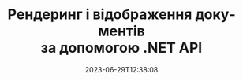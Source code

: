 ---
############################# Static ##########################
layout: "landing"
date: 2023-06-29T12:38:08
draft: false

lang: uk
product: "Viewer"
product_tag: "viewer"
platform: ".NET"
platform_tag: "net"

############################# Drop-down ############################
supported_platforms:
  items:
    # supported_platforms loop
    - title: ".NET"
      tag: "net"
    # supported_platforms loop
    - title: "Java"
      tag: "java"
    # supported_platforms loop
    - title: "Node.js"
      tag: "nodejs-java" 
    # supported_platforms loop
    - title: "Python"
      tag: "python-net"

############################# Head ############################
head_title: "API засобу перегляду документів .NET, візуалізація PDF Word Excel Зображення HTML Діаграма"
head_description: "Перегляд файлів C# ASP.NET і API відтворення. Додайте функції перегляду PDF, Word, Excel, зображень, HTML, електронної пошти в програмах .NET."

############################# Header ##########################
title: "Рендеринг і відображення документів<br>за допомогою .NET API"
description: "Потужний API Viewer для перетворення понад 180 форматів документів у PDF, HTML і зображення з різноманітними параметрами конфігурації."
words:
  for: "for"

actions:
  viewer_demo: true
  viewer_demo_file_name: "quarterly-report.docx"
  main: "Безкоштовне завантаження NuGet"
  main_link: "https://www.nuget.org/packages/GroupDocs.Viewer"
  alt: "Ліцензування"
  alt_link: "https://purchase.groupdocs.com/pricing/viewer/net"
  title: "Готові почати?"
  description: "Спробуйте функції GroupDocs.Viewer безкоштовно або подайте запит на ліцензію"

release:
  title: "Випущено версію {0}"
  notes: "Подивіться, що нового"
  downloads: "Завантаження"
  link: "https://releases.groupdocs.com/viewer/net/release-notes/latest/"

code:
  title: "Рендер PDF-файлів у C#"
  more: "Більше прикладів"
  more_link: "https://github.com/groupdocs-viewer/GroupDocs.Viewer-for-.NET"
  install: "dotnet add package GroupDocs.Viewer"
  content: |
    ```csharp {style=abap}   
    // Завантажте вихідний файл PDF
    using (var viewer = new Viewer("resume.pdf"))
    {
        // Встановити вихідні параметри HTML
        var viewOptions = 
        HtmlViewOptions.ForEmbeddedResources("page{0}.html");
        
        // Перетворіть PDF у HTML        
        viewer.View(viewOptions);
    }
    ```

############################# Overview ############################
overview:
  enable: true
  title: "Короткий огляд GroupDocs.Viewer"
  description: "API для відтворення, відображення, перетворення документів, слайдів, діаграм і багатьох інших типів документів у програмах .NET"
  features:
    # feature loop
    - title: "Переглядайте документи ефективно та надійно"
      content: "За допомогою API GroupDocs.Viewer ви можете ефективно відтворювати документи будь-яких підтримуваних форматів у HTML, JPEG, PNG і PDF за допомогою гнучких і потужних параметрів, зберігаючи цілісність вмісту та структури документа. GroupDocs.Viewer підтримує .NET Framework 4.6.2 і .NET 6.0, працює на платформах Windows і Linux."

    # feature loop
    - title: "Підтримуються більшість популярних форматів файлів і документів"
      content: "Ми підтримуємо відтворення понад 180 найпопулярніших форматів файлів і документів, включаючи Word, Excel, PDF, PowerPoint, сімейство форматів OpenDocument, архіви, растрові та векторні зображення, електронні книги, мови програмування та розмітки, а також багато інших типів файлів, у тому числі зашифрованих. файли із захистом паролем."

    # feature loop
    - title: "Настроюваний вихід"
      content: "GroupDocs.Viewer дозволяє не тільки візуалізувати документ, але й контролювати, як саме, які частини документа мають бути візуалізовані або зараз, як вони мають бути візуалізовані, а також застосовувати різні трансформації до відрендерених результатів."

    # feature loop
    - title: "Інтерфейс користувача для ASP.NET Core"
      content: "Ми надаємо пакет інтерфейсу користувача з відкритим кодом для ASP.NET Core, який можна додати до вашого проекту за пару хвилин. Пакет Viewer.UI містить веб-інтерфейс на основі Angular і надає набір корисних API і постачальників даних для зберігання."

############################# Platforms ############################
platforms:
  enable: true
  title: "Підтримка платформ"
  description: "GroupDocs.Viewer для .NET підтримує такі операційні системи, фреймворки та менеджери пакетів"
  items:
    # platform loop
    - title: "Amazon"
      image: "amazon"
    # platform loop
    - title: "Docker"
      image: "docker"
    # platform loop
    - title: "Azure"
      image: "azure"
    # platform loop
    - title: "VS Code"
      image: "vs_code"
    # platform loop
    - title: "ReSharper"
      image: "resharper"
    # platform loop
    - title: "macOS"
      image: "finder"
    # platform loop
    - title: "Linux"
      image: "linux"
    # platform loop
    - title: "NuGet"
      image: "nuget"
  packages:
    # packages loop
    - title: "Спеціальний пакет для Windows"
      content: |
        * Підтримує .NET Framework 4.6.2+ і .NET 6.0
        * Найбільш повна підтримка форматів файлів
        * Залежить від System.Drawing і System.Drawing.Common 
      action: "Завантажити NuGet"
      action_link: "https://www.nuget.org/packages/GroupDocs.Viewer"
    # packages loop
    - title: "Кросплатформенний пакет" 
      content: |
        * Підтримує .NET 6.0 і новіші версії 
        * Обмежена підтримка форматів файлів 
        * Працює на Windows, Linux і macOS 
      action: "Завантажити NuGet" 
      action_link: "https://www.nuget.org/packages/GroupDocs.Viewer.CrossPlatform" 

############################# File formats ############################
formats:
  enable: true
  title: "Підтримувані формати файлів"
  description: |
    GroupDocs.Viewer для .NET підтримує операції з такими [форматами файлів](https://docs.groupdocs.com/viewer/net/supported-document-formats/).
  groups:
    # group loop
    - color: "green"
      content: |
        ### Microsoft Office, OpenDocument і текстові формати
        * **Word:** DOC, DOCX, DOCM, DOT, DOTX, DOTM, RTF, TXT
        * **Excel:** XLS, XLSX, XLSM, XLSB, XLTM, XLT, XLTM, XLTX
        * **PowerPoint:** PPT, PPTX, PPS, PPSX, PPSM, POT, POTM, POTX, PPTM        
        * **Project:** MPP, MPT, MPX {{< landing/tooltip icon="windows" title="Підтримується спеціальним пакетом Windows" >}}
        * **Outlook:** MSG, EML, EMLX, PST, OST
        * **OneNote:** ONE {{< landing/tooltip icon="windows" title="Підтримується спеціальним пакетом Windows" >}}
        * **OpenDocument:** ODT, OTT, ODS, ODP, OTP, OTS, ODG
        * **Fixed Page Layout:** PDF, TEX, XPS, OXPS
        * **e-Books:** EPUB, MOBI, DjVu
        * **Delimiter-Separated Values:** CSV, TSV
    # group loop
    - color: "blue"
      content: |
        ### Зображення, графіки та діаграми
        * **Растрові зображення:** BMP, GIF, JPG, PNG, TIFF, WebP, DNG, DIB, Jpeg2000 family
        * **Windows Icon:** ICO
        * **Scalable Vector Graphics:** SVG, CDR, CMX, IGS, SVGZ        
        * **Adobe Photoshop:** PSD, PSB {{< landing/tooltip icon="windows" title="Підтримується спеціальним пакетом Windows" >}}       
        * **Stereo Lithography (3D Printing):** STL        
        * **Medical Imaging:** DICOM
        * **Plotter Documents:** PLT, HPG
        * **Autodesk Design Web Formats:** DWF, DWG
        * **AutoCAD Drawing:** DWT, IFC, STL, CF2        
      # group loop
    - color: "red"
      content: |
        ### Інший        
        * **Інтернет:** HTML, MHT, MHTML, XML
        * **Metafile:** WMF, EMF, CGM, EMZ, WMZ
        * **Visio:** VSD, VDX, VSS, VSSX, VSX, VST, VSTX, VTX, VSDX, VDW, VSTM, VSSM, VSDM {{< landing/tooltip icon="windows" title="Підтримується спеціальним пакетом Windows" >}}
        * **Project:** MPP, MPT, MPX
        * **PostScript:** PS, EPS
        * **Архіви:** ZIP, TAR, BZ2, GZ, RAR, RAR5
        * **Інший:** VCF, VCARD, NUMBERS, NSF, OBJ
        * **C/C++/C# Files:** C, CC, C# , CPP, CXX, CS, H, HH, M, MM
        * **Java/JavaScript Files:** JAVA, JS, JSON, PROPERTIES

############################# Features ############################
features:
  enable: true
  title: "Функції GroupDocs.Viewer"
  description: "Легко візуалізуйте, відображайте та конвертуйте документи PDF і Office"

  items:
    # feature loop
    - icon: "viewhtml"
      title: "Перегляд документів у HTML"
      content: "Перетворіть документ будь-якого типу в документ HTML за допомогою CSS і SVG, який можна відобразити в будь-якому сучасному веб-браузері."

    # feature loop
    - icon: "rasterize"
      title: "Растеризуйте документи"
      content: "Растеризуйте будь-який підтримуваний формат документа до растрового зображення з регульованим форматом зображення та якістю стиснення."

    # feature loop
    - icon: "sourcecode"
      title: "Відтворення та виділення програмних кодів"
      content: "Підтримка всіх популярних мов програмування, сценаріїв і розмітки з можливістю аналізу та виділення їх синтаксису."

    # feature loop
    - icon: "convertpdf"
      title: "Перетворити в PDF"
      content: "Документ будь-якого підтримуваного формату можна легко конвертувати та зберегти у PDF із настроюваними параметрами."

    # feature loop
    - icon: "transform"
      title: "Застосувати перетворення"
      content: "Вихідний документ можна трансформувати під час візуалізації - сторінки можна обертати та/або змінювати порядок, а текстовий водяний знак можна розміщувати поверх них."

    # feature loop
    - icon: "adjustment"
      title: "Налаштування виведення HTML"
      content: "Вихідні HTML-документи, згенеровані GroupDocs.Viewer, можна дуже точно налаштувати: дозволено зберігати в потік або файл із зовнішніми або вбудованими ресурсами, зворотними викликами тощо."

    # feature loop
    - icon: "complex"
      title: "Підтримка складних структур документів"
      content: "GroupDocs.Viewer підтримує не лише окремі документи, а й файли, які містять список або ієрархічну структуру документів, як-от повідомлення електронної пошти з вкладеннями, ZIP-архіви з внутрішніми файлами в папках, багатосторінкові зображення TIFF тощо."

    # feature loop
    - icon: "optimization"
      title: "Варіанти оптимізації"
      content: "GroupDocs.Viewer містить регульовану підсистему кешу, яка може пришвидшити час завантаження за допомогою кешованих версій документів. Крім того, набір різних параметрів для різних форматів дозволяє виключити деякі непотрібні частини або аспекти документів із візуалізації (шрифти, приховані аркуші, вкладення електронної пошти), щоб оптимізувати загальну продуктивність"

    # feature loop
    - icon: "passwordprotected"
      title: "Підтримка документів, захищених паролем"
      content: "GroupDocs.Viewer дозволяє відкривати зашифровані документи різних типів: PDF, WordProcessing, Spreadsheet, Presentation та інші, вказавши пароль у параметрах завантаження."

############################# Code samples ############################
code_samples:
  enable: true
  title: "Зразки коду"
  description: "Деякі випадки використання типових операцій GroupDocs.Viewer для .NET"
  items:
    # code sample loop
    - title: "Перетворення DOCX у HTML"
      content: |
        Властивості класу [HtmlViewOptions](https://reference.groupdocs.com/viewer/net/groupdocs.viewer.options/htmlviewoptions/) дозволяють контролювати процес перетворення, більше про це [тут](https://docs.groupdocs.com/viewer/net/rendering-to-html/). Наприклад, ви можете вбудувати всі зовнішні ресурси у вихідний HTML-файл, зменшити вихідний файл і оптимізувати його для друку.
        {{< landing/code title="C#">}}
        ```csharp {style=abap}
        using GroupDocs.Viewer;
        using GroupDocs.Viewer.Options;
        
        // Переглядач екземплярів
        using (Viewer viewer = new Viewer("resume.docx"))
        {
            // Встановіть параметри вихідного HTML
            HtmlViewOptions options = HtmlViewOptions.ForEmbeddedResources();
            
            // Перетворіть DOCX у HTML за допомогою вбудованих ресурсів
            viewer.View(options);
        }
        ```
        {{< /landing/code >}}
    # code sample loop
    - title: "Експорт PPTX у PDF"
      content: |
        Створіть екземпляр класу [PdfViewOptions](https://reference.groupdocs.com/viewer/net/groupdocs.viewer.options/pdfviewoptions/) і передайте його в [Viewer.View](https://reference.groupdocs.com/viewer/net/groupdocs.viewer/viewer/view/#view) для перетворення файлу PowerPoint PPTX у PDF. Властивості класу PdfViewOptions дозволяють контролювати процес перетворення. Наприклад, ви можете захистити вихідний PDF-файл, змінити порядок його сторінок і вказати якість зображень документів. Зверніться до [наступного розділу документації](https://docs.groupdocs.com/viewer/net/rendering-to-pdf/), щоб дізнатися більше.
        {{< landing/code title="C#">}}
        ```csharp {style=abap}   
        using GroupDocs.Viewer;
        using GroupDocs.Viewer.Options;
        
        using (var viewer = new Viewer("presentation.pptx"))
        {
            // Встановіть параметри вихідного PDF       
            var viewOptions = new PdfViewOptions("presentation.pdf");
            
            // Експорт PPTX у PDF       
            viewer.View(viewOptions);
        }
        ```
        {{< /landing/code >}}
############################# Reviews ############################
# reviews:
# enable: true
# title: "Огляди продукції GroupDocs"
# description: "Не вірте нам на слово. Подивіться, що інші розробники кажуть про наші API"

# items:
#   # review loop
#   - title: "GroupDocs.Viewer"
#     content: "Відмінний сервіс і відмінні продукти. Вони були надзвичайно корисними та чуйними під час впровадження GroupDocs.Viewer для .NET, тому не можу рекомендувати їх досить високо."
#     author: "Martin Lasarga"
#     company: "Product Manager at Axentria ECM by G.S.I."

#   # review loop
#   - title: "GroupDocs.Viewer"
#     content: "Після впровадження та використання GroupDocs.Viewer для .NET у проекті виглядає, що він працює дуже добре. Я перевірив багато документів, і поки що все добре. Усе, що я кинув до нього, чудово відображається та виглядає так само добре, як у засобі перегляду PDF чи MS Word."
#     author: "Mats Oustad"
#     company: "Senior Consultant/Partner at Novanet AS"
---